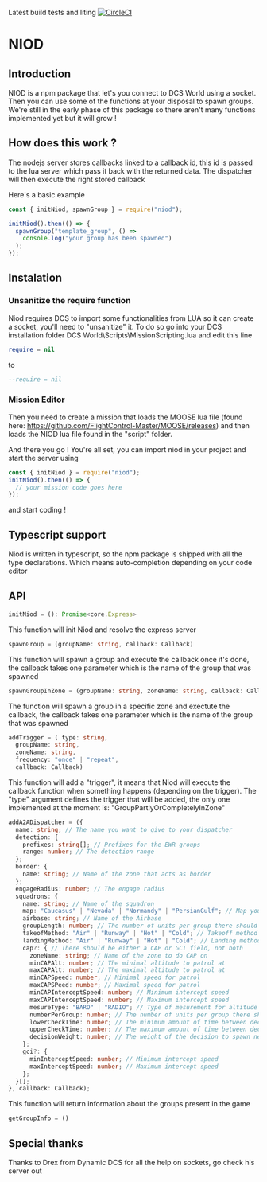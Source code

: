Latest build tests and liting
[![CircleCI](https://circleci.com/gh/Ked57/NIOD.svg?style=svg)](https://circleci.com/gh/Ked57/NIOD)

# NIOD

## Introduction

NIOD is a npm package that let's you connect to DCS World using a socket. Then you can use some of the functions at your disposal to spawn groups. We're still in the early phase of this package so there aren't many functions implemented yet but it will grow !

## How does this work ?

The nodejs server stores callbacks linked to a callback id, this id is passed to the lua server which pass it
back with the returned data. The dispatcher will then execute the right stored callback

Here's a basic example

```javascript
const { initNiod, spawnGroup } = require("niod");

initNiod().then(() => {
  spawnGroup("template_group", () =>
    console.log("your group has been spawned")
  );
});
```

## Instalation

### Unsanitize the require function

Niod requires DCS to import some functionalities from LUA so it can create a socket, you'll need to "unsanitize" it. To do so go into your DCS installation folder DCS World\Scripts\MissionScripting.lua and edit this line

```lua
require = nil
```

to

```lua
--require = nil
```

### Mission Editor

Then you need to create a mission that loads the MOOSE lua file (found here: https://github.com/FlightControl-Master/MOOSE/releases) and then loads the NIOD lua file found in the "script" folder.

And there you go ! You're all set, you can import niod in your project and start the server using

```javascript
const { initNiod } = require("niod");
initNiod().then(() => {
  // your mission code goes here
});
```

and start coding !

## Typescript support

Niod is written in typescript, so the npm package is shipped with all the type declarations. Which means auto-completion depending on your code editor

## API

```typescript
initNiod = (): Promise<core.Express>
```

This function will init Niod and resolve the express server

```typescript
spawnGroup = (groupName: string, callback: Callback)
```

This function will spawn a group and execute the callback once it's done, the callback takes one parameter which is the name of the group that was spawned

```typescript
spawnGroupInZone = (groupName: string, zoneName: string, callback: Callback, randomize?: boolean)
```

The function will spawn a group in a specific zone and exectute the callback, the callback takes one parameter which is the name of the group that was spawned

```typescript
addTrigger = ( type: string,
  groupName: string,
  zoneName: string,
  frequency: "once" | "repeat",
  callback: Callback)
```

This function will add a "trigger", it means that Niod will execute the callback function when something happens (depending on the trigger). The "type" argument defines the trigger that will be added, the only one implemented at the moment is: "GroupPartlyOrCompletelyInZone"

```typescript
addA2ADispatcher = ({
  name: string; // The name you want to give to your dispatcher
  detection: {
    prefixes: string[]; // Prefixes for the EWR groups
    range: number; // The detection range
  };
  border: {
    name: string; // Name of the zone that acts as border
  };
  engageRadius: number; // The engage radius
  squadrons: {
    name: string; // Name of the squadron
    map: "Caucasus" | "Nevada" | "Normandy" | "PersianGulf"; // Map you're running the mission on
    airbase: string; // Name of the Airbase
    groupLength: number; // The number of units per group there should be
    takeofMethod: "Air" | "Runway" | "Hot" | "Cold"; // Takeoff method
    landingMethod: "Air" | "Runway" | "Hot" | "Cold"; // Landing method
    cap?: { // There should be either a CAP or GCI field, not both
      zoneName: string; // Name of the zone to do CAP on
      minCAPAlt: number; // The minimal altitude to patrol at
      maxCAPAlt: number; // The maximal altitude to patrol at
      minCAPSpeed: number; // Minimal speed for patrol
      maxCAPSPeed: number; // Maximal speed for patrol
      minCAPInterceptSpeed: number; // Minimum intercept speed
      maxCAPInterceptSpeed: number; // Maximum intercept speed
      mesureType: "BARO" | "RADIO"; // Type of mesurement for altitude
      numberPerGroup: number; // The number of units per group there should be
      lowerCheckTime: number; // The minimum amount of time between decisions of the dispatcher
      upperCheckTime: number; // The maximum amount of time between decisions of the dispatcher
      decisionWeight: number; // The weight of the decision to spawn new units for the dispatcher
    };
    gci?: {
      minInterceptSpeed: number; // Minimum intercept speed
      maxInterceptSpeed: number; // Maximum intercept speed
    };
  }[];
}, callback: Callback);
```

This function will return information about the groups present in the game

```typescript
getGroupInfo = ()
```

## Special thanks

Thanks to Drex from Dynamic DCS for all the help on sockets, go check his server out
